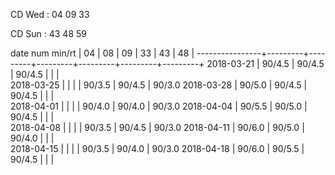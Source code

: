 CD Wed : 04 09 33

CD Sun : 43 48 59

date num min/rt |    04   |    08   |    09   |    33   |    43   |    48   |
----------------+---------+---------+---------+---------+---------+---------+
2018-03-21      |  90/4.5 |  90/4.5 |  90/4.5 |         |         |        
2018-03-25      |         |         |         |  90/3.5 |  90/4.5 |  90/3.0
2018-03-28      |  90/5.0 |  90/4.5 |  90/4.5 |         |         |        
2018-04-01      |         |         |         |  90/4.0 |  90/4.0 |  90/3.0
2018-04-04      |  90/5.5 |  90/5.0 |  90/4.5 |         |         |        
2018-04-08      |         |         |         |  90/3.5 |  90/4.5 |  90/3.0
2018-04-11      |  90/6.0 |  90/5.0 |  90/4.0 |         |         |        
2018-04-15      |         |         |         |  90/3.5 |  90/4.0 |  90/3.0
2018-04-18      |  90/6.0 |  90/5.5 |  90/4.5 |         |         |        

